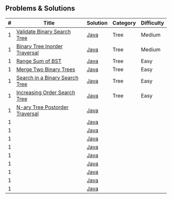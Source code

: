 ## Problems & Solutions


| # | Title | Solution | Category | Difficulty |
|---| ----- | -------- | --------------------- |  -------- |
| 1 | [Validate Binary Search Tree](https://leetcode.com/problems/validate-binary-search-tree/) | [Java](https://github.com/MohitKacha/LeetCode-Probleams/blob/main/Tree/BinarySearchTree.java) | Tree | Medium
| 1 | [Binary Tree Inorder Traversal](https://leetcode.com/problems/binary-tree-inorder-traversal/) | [Java](https://github.com/MohitKacha/LeetCode-Probleams/blob/main/Tree/InorderTraverse.java) | Tree | Medium
| 1 | [Range Sum of BST](https://leetcode.com/problems/range-sum-of-bst/) | [Java](https://github.com/MohitKacha/LeetCode-Probleams/blob/main/Tree/RangeSumOfBST.java) | Tree  | Easy
| 1 | [Merge Two Binary Trees](https://leetcode.com/problems/merge-two-binary-trees/) | [Java](https://github.com/MohitKacha/LeetCode-Probleams/blob/main/Tree/MergeBinaryTree.java) | Tree | Easy
| 1 | [Search in a Binary Search Tree](https://leetcode.com/problems/search-in-a-binary-search-tree/) | [Java](https://github.com/MohitKacha/LeetCode-Probleams/blob/main/Tree/SearchBinaryTree.java) | Tree | Easy
| 1 | [Increasing Order Search Tree](https://leetcode.com/problems/increasing-order-search-tree/) | [Java]() | Tree | Easy
| 1 | [N-ary Tree Postorder Traversal](https://leetcode.com/problems/n-ary-tree-postorder-traversal/) | [Java]() |  | 
| 1 | []() | [Java]() |  | 
| 1 | []() | [Java]() |  | 
| 1 | []() | [Java]() |  | 
| 1 | []() | [Java]() |  | 
| 1 | []() | [Java]() |  | 
| 1 | []() | [Java]() |  | 
| 1 | []() | [Java]() |  | 
| 1 | []() | [Java]() |  | 
| 1 | []() | [Java]() |  | 
